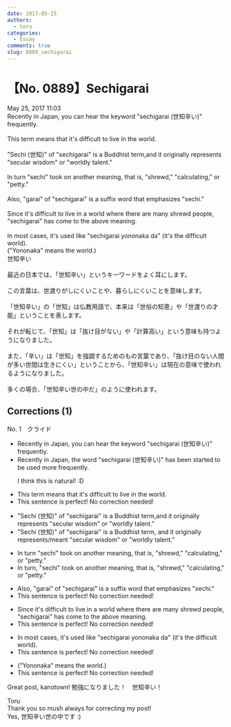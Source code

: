 ```yaml
---
date: 2017-05-25
authors:
  - toru
categories:
  - Essay
comments: true
slug: 0889_sechigarai
---
```


# 【No. 0889】Sechigarai
<div class="date">May 25, 2017 11:03</div>
<div id="post"><div id="body_show_ori">
Recently in Japan, you can hear the keyword "sechigarai (世知辛い)" frequently.<br/><br/>This term means that it's difficult to live in the world.<br/><br/>"Sechi (世知)" of "sechigarai" is a Buddhist term,and it originally represents "secular wisdom" or "worldly talent."<br/><br/>In turn "sechi" took on another meaning, that is, "shrewd," "calculating," or "petty."<br/><br/>Also, "garai" of "sechigarai" is a suffix word that emphasizes "sechi."<br/><br/>Since it's difficult to live in a world where there are many shrewd people, "sechigarai" has come to the above meaning.<br/><br/>In most cases, it's used like "sechigarai yononaka da" (it's the difficult world).<br/>("Yononaka" means the world.)
</div></div>

<!-- more -->

<div id="post_ja"><div id="body_show_mo">
世知辛い<br/><br/>最近の日本では、「世知辛い」というキーワードをよく耳にします。<br/><br/>この言葉は、世渡りがしにくいことや、暮らしにくいことを意味します。<br/><br/>「世知辛い」の「世知」は仏教用語で、本来は「世俗の知恵」や「世渡りの才能」ということを表します。<br/><br/>それが転じて、「世知」は「抜け目がない」や「計算高い」という意味も持つようになりました。<br/><br/>また、「辛い」は「世知」を強調するためのもの言葉であり、「抜け目のない人間が多い世間は生きにくい」ということから、「世知辛い」は現在の意味で使われるようになりました。<br/><br/>多くの場合、「世知辛い世の中だ」のように使われます。
</div></div>

## Corrections (1)
<div id="block"><div class="first_name"> No. 1　<span class="just_name">クライド</span></div><div id="block2">
<ul class="correction_field">
<li class="incorrect">Recently in Japan, you can hear the keyword "sechigarai (世知辛い)" frequently.</li>
<li class="corrected correct">
Recently in Japan, the word "sechigarai (世知辛い)" <span class="f_blue">has been started to be used more frequently</span>.
<p class="correction_comment">I think this is natural! :D</p>
</li>
</ul>
<ul class="correction_field">
<li class="incorrect">This term means that it's difficult to live in the world.</li>
<li class="corrected perfect">This sentence is perfect! No correction needed!</li>
</ul>
<ul class="correction_field">
<li class="incorrect">"Sechi (世知)" of "sechigarai" is a Buddhist term,and it originally represents "secular wisdom" or "worldly talent."</li>
<li class="corrected correct">
"Sechi (世知)" of "sechigarai" is a Buddhist term, and it originally represents<span class="f_gray">/meant</span> "secular wisdom" or "worldly talent."
</li>
</ul>
<ul class="correction_field">
<li class="incorrect">In turn "sechi" took on another meaning, that is, "shrewd," "calculating," or "petty."</li>
<li class="corrected correct">
In turn, "sechi" took on another meaning, that is, "shrewd," "calculating," or "petty."
</li>
</ul>
<ul class="correction_field">
<li class="incorrect">Also, "garai" of "sechigarai" is a suffix word that emphasizes "sechi."</li>
<li class="corrected perfect">This sentence is perfect! No correction needed!</li>
</ul>
<ul class="correction_field">
<li class="incorrect">Since it's difficult to live in a world where there are many shrewd people, "sechigarai" has come to the above meaning.</li>
<li class="corrected perfect">This sentence is perfect! No correction needed!</li>
</ul>
<ul class="correction_field">
<li class="incorrect">In most cases, it's used like "sechigarai yononaka da" (it's the difficult world).</li>
<li class="corrected perfect">This sentence is perfect! No correction needed!</li>
</ul>
<ul class="correction_field">
<li class="incorrect">("Yononaka" means the world.)</li>
<li class="corrected perfect">This sentence is perfect! No correction needed!</li>
</ul>
<p class="comment_small">
 Great post, kanotown! 勉強になりました！　世知辛い！
</p>

</div><div class="name"><span class="just_name">Toru</span><br>
Thank you so mush always for correcting my post!<br/>Yes, 世知辛い世の中です :)
</div>
</div>
